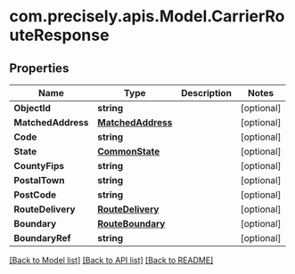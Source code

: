 # com.precisely.apis.Model.CarrierRouteResponse
## Properties

Name | Type | Description | Notes
------------ | ------------- | ------------- | -------------
**ObjectId** | **string** |  | [optional] 
**MatchedAddress** | [**MatchedAddress**](MatchedAddress.md) |  | [optional] 
**Code** | **string** |  | [optional] 
**State** | [**CommonState**](CommonState.md) |  | [optional] 
**CountyFips** | **string** |  | [optional] 
**PostalTown** | **string** |  | [optional] 
**PostCode** | **string** |  | [optional] 
**RouteDelivery** | [**RouteDelivery**](RouteDelivery.md) |  | [optional] 
**Boundary** | [**RouteBoundary**](RouteBoundary.md) |  | [optional] 
**BoundaryRef** | **string** |  | [optional] 

[[Back to Model list]](../README.md#documentation-for-models) [[Back to API list]](../README.md#documentation-for-api-endpoints) [[Back to README]](../README.md)

